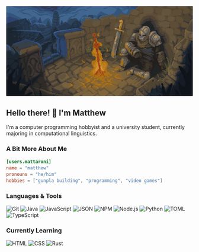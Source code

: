 <div id=banner align=center>
    <img src="./assets/rest-here-weary-traveler.webp" width="700">
</div>

## Hello there! 👋 I'm Matthew
I'm a computer programming hobbyist and a university student, currently majoring in computational linguistics.

### A Bit More About Me
```toml
[users.mattaroni]
name = "matthew"
pronouns = "he/him"
hobbies = ["gunpla building", "programming", "video games"]
```

### Languages & Tools
![Git](https://img.shields.io/badge/Git-1e1e2e?style=flat&logo=git&logoColor=F05032)
![Java](https://img.shields.io/badge/Java-1e1e2e?style=flat&logo=openjdk)
![JavaScript](https://img.shields.io/badge/JavaScript-1e1e2e?style=flat&logo=javascript&logoColor=F7DF1E)
![JSON](https://img.shields.io/badge/JSON-1e1e2e?style=flat&logo=json)
![NPM](https://img.shields.io/badge/NPM-1e1e2e?style=flat&logo=npm&logoColor=CB3837)
![Node.js](https://img.shields.io/badge/Node.js-1e1e2e?style=flat&logo=node.js&logoColor=5FA04E)
![Python](https://img.shields.io/badge/Python-1e1e2e?style=flat&logo=python&logoColor=3776AB)
![TOML](https://img.shields.io/badge/TOML-1e1e2e?style=flat&logo=toml&logoColor=9C4121)
![TypeScript](https://img.shields.io/badge/TypeScript-1e1e2e?style=flat&logo=typescript&logoColor=3178C6)

### Currently Learning
![HTML](https://img.shields.io/badge/HTML-1e1e2e?style=flat&logo=html5&logoColor=E34F26)
![CSS](https://img.shields.io/badge/CSS-1e1e2e?style=flat&logo=css3&logoColor=1572B6)
![Rust](https://img.shields.io/badge/Rust-1e1e2e?style=flat&logo=rust)
